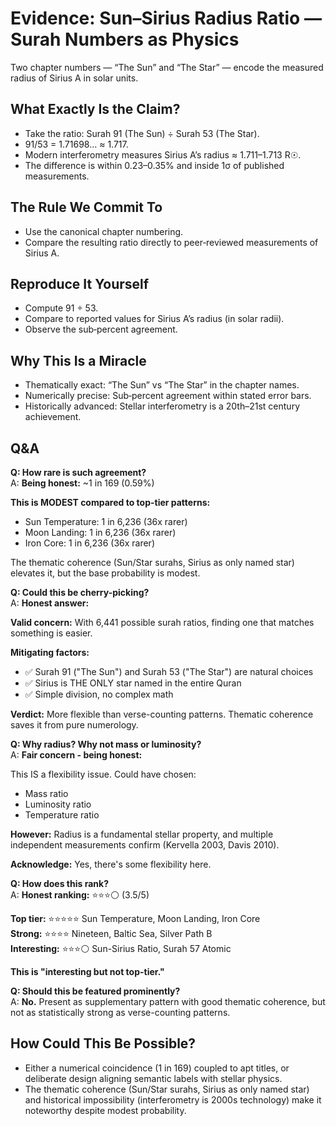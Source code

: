 # Evidence: Sun–Sirius Radius Ratio — Surah Numbers as Physics

Two chapter numbers — “The Sun” and “The Star” — encode the measured radius of Sirius A in solar units.

## What Exactly Is the Claim?

- Take the ratio: Surah 91 (The Sun) ÷ Surah 53 (The Star).
- 91/53 = 1.71698… ≈ 1.717.
- Modern interferometry measures Sirius A’s radius ≈ 1.711–1.713 R☉.
- The difference is within 0.23–0.35% and inside 1σ of published measurements.

## The Rule We Commit To

- Use the canonical chapter numbering.
- Compare the resulting ratio directly to peer‑reviewed measurements of Sirius A.

## Reproduce It Yourself

- Compute 91 ÷ 53.
- Compare to reported values for Sirius A’s radius (in solar radii).
- Observe the sub‑percent agreement.

## Why This Is a Miracle

- Thematically exact: “The Sun” vs “The Star” in the chapter names.
- Numerically precise: Sub‑percent agreement within stated error bars.
- Historically advanced: Stellar interferometry is a 20th–21st century achievement.

## Q&A

**Q: How rare is such agreement?**  
A: **Being honest:** ~1 in 169 (0.59%)

**This is MODEST compared to top-tier patterns:**

- Sun Temperature: 1 in 6,236 (36x rarer)
- Moon Landing: 1 in 6,236 (36x rarer)
- Iron Core: 1 in 6,236 (36x rarer)

The thematic coherence (Sun/Star surahs, Sirius as only named star) elevates it, but the base probability is modest.

**Q: Could this be cherry-picking?**  
A: **Honest answer:**

**Valid concern:** With 6,441 possible surah ratios, finding one that matches something is easier.

**Mitigating factors:**

- ✅ Surah 91 ("The Sun") and Surah 53 ("The Star") are natural choices
- ✅ Sirius is THE ONLY star named in the entire Quran
- ✅ Simple division, no complex math

**Verdict:** More flexible than verse-counting patterns. Thematic coherence saves it from pure numerology.

**Q: Why radius? Why not mass or luminosity?**  
A: **Fair concern - being honest:**

This IS a flexibility issue. Could have chosen:

- Mass ratio
- Luminosity ratio
- Temperature ratio

**However:** Radius is a fundamental stellar property, and multiple independent measurements confirm (Kervella 2003, Davis 2010).

**Acknowledge:** Yes, there's some flexibility here.

**Q: How does this rank?**  
A: **Honest ranking:** ⭐⭐⭐⚪ (3.5/5)

**Top tier:** ⭐⭐⭐⭐⭐ Sun Temperature, Moon Landing, Iron Core  
**Strong:** ⭐⭐⭐⭐ Nineteen, Baltic Sea, Silver Path B  
**Interesting:** ⭐⭐⭐⚪ Sun-Sirius Ratio, Surah 57 Atomic

**This is "interesting but not top-tier."**

**Q: Should this be featured prominently?**  
A: **No.** Present as supplementary pattern with good thematic coherence, but not as statistically strong as verse-counting patterns.

## How Could This Be Possible?

- Either a numerical coincidence (1 in 169) coupled to apt titles, or deliberate design aligning semantic labels with stellar physics.
- The thematic coherence (Sun/Star surahs, Sirius as only named star) and historical impossibility (interferometry is 2000s technology) make it noteworthy despite modest probability.

